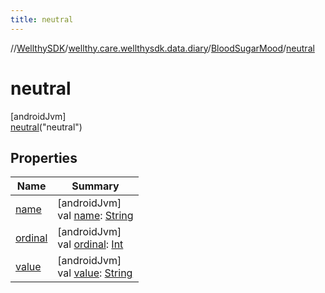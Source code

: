 ```yaml
---
title: neutral
---
```

//[WellthySDK](../../../../index.html)/[wellthy.care.wellthysdk.data.diary](../../index.html)/[BloodSugarMood](../index.html)/[neutral](index.html)



# neutral



[androidJvm]\
[neutral](index.html)("neutral")



## Properties


| Name | Summary |
|---|---|
| [name](../../../wellthy.care.wellthysdk.utils/-google-fit-syncing-manager/-syncing-data-type/-s-t-e-p-s/index.html#-372974862%2FProperties%2F-1123460525) | [androidJvm]<br>val [name](../../../wellthy.care.wellthysdk.utils/-google-fit-syncing-manager/-syncing-data-type/-s-t-e-p-s/index.html#-372974862%2FProperties%2F-1123460525): [String](https://kotlinlang.org/api/latest/jvm/stdlib/kotlin/-string/index.html) |
| [ordinal](../../../wellthy.care.wellthysdk.utils/-google-fit-syncing-manager/-syncing-data-type/-s-t-e-p-s/index.html#-739389684%2FProperties%2F-1123460525) | [androidJvm]<br>val [ordinal](../../../wellthy.care.wellthysdk.utils/-google-fit-syncing-manager/-syncing-data-type/-s-t-e-p-s/index.html#-739389684%2FProperties%2F-1123460525): [Int](https://kotlinlang.org/api/latest/jvm/stdlib/kotlin/-int/index.html) |
| [value](../value.html) | [androidJvm]<br>val [value](../value.html): [String](https://kotlinlang.org/api/latest/jvm/stdlib/kotlin/-string/index.html) |


